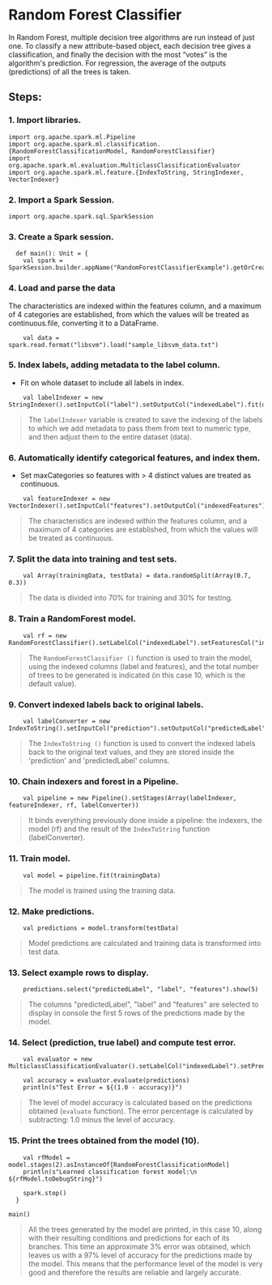 # Random Forest Classifier
In Random Forest, multiple decision tree algorithms are run instead of just one. To classify a new attribute-based object, each decision tree gives a classification, and finally the decision with the most “votes” is the algorithm's prediction. For regression, the average of the outputs (predictions) of all the trees is taken.

## Steps:  
### 1. Import libraries.
~~~
import org.apache.spark.ml.Pipeline
import org.apache.spark.ml.classification.{RandomForestClassificationModel, RandomForestClassifier}
import org.apache.spark.ml.evaluation.MulticlassClassificationEvaluator
import org.apache.spark.ml.feature.{IndexToString, StringIndexer, VectorIndexer}
~~~

### 2. Import a Spark Session.  
~~~
import org.apache.spark.sql.SparkSession
~~~

### 3. Create a Spark session.  
~~~
  def main(): Unit = {
    val spark = SparkSession.builder.appName("RandomForestClassifierExample").getOrCreate()
~~~

### 4. Load and parse the data 
The characteristics are indexed within the features column, and a maximum of 4 categories are established, from which the values will be treated as continuous.file, converting it to a DataFrame.
~~~
    val data = spark.read.format("libsvm").load("sample_libsvm_data.txt")
~~~

### 5. Index labels, adding metadata to the label column.  
* Fit on whole dataset to include all labels in index.
~~~
    val labelIndexer = new StringIndexer().setInputCol("label").setOutputCol("indexedLabel").fit(data)
~~~
> The `labelIndexer` variable is created to save the indexing of the labels to which we add metadata to pass them from text to numeric type, and then adjust them to the entire dataset (data).

### 6. Automatically identify categorical features, and index them.
* Set maxCategories so features with > 4 distinct values are treated as continuous.
~~~
    val featureIndexer = new VectorIndexer().setInputCol("features").setOutputCol("indexedFeatures").setMaxCategories(4).fit(data)
~~~
>  The characteristics are indexed within the features column, and a maximum of 4 categories are established, from which the values will be treated as continuous.  

### 7. Split the data into training and test sets.  
~~~
    val Array(trainingData, testData) = data.randomSplit(Array(0.7, 0.3))
~~~
> The data is divided into 70% for training and 30% for testing. 

### 8. Train a RandomForest model.  
~~~
    val rf = new RandomForestClassifier().setLabelCol("indexedLabel").setFeaturesCol("indexedFeatures").setNumTrees(10)
~~~
> The `RandomForestClassifier ()` function is used to train the model, using the indexed columns (label and features), and the total number of trees to be generated is indicated (in this case 10, which is the default value).

### 9. Convert indexed labels back to original labels.  
~~~
    val labelConverter = new IndexToString().setInputCol("prediction").setOutputCol("predictedLabel").setLabels(labelIndexer.labels)
~~~
>  The `IndexToString ()` function is used to convert the indexed labels back to the original text values, and they are stored inside the 'prediction' and 'predictedLabel' columns. 

### 10. Chain indexers and forest in a Pipeline.  
~~~
    val pipeline = new Pipeline().setStages(Array(labelIndexer, featureIndexer, rf, labelConverter))
~~~

> It binds everything previously done inside a pipeline: the indexers, the model (rf) and the result of the `IndexToString` function (labelConverter).

### 11. Train model. 
~~~
    val model = pipeline.fit(trainingData)
~~~
> The model is trained using the training data.

### 12. Make predictions.  
~~~
    val predictions = model.transform(testData)
~~~
>  Model predictions are calculated and training data is transformed into test data. 

### 13. Select example rows to display.  
~~~
    predictions.select("predictedLabel", "label", "features").show(5)
~~~
> The columns "predictedLabel", "label" and "features" are selected to display in console the first 5 rows of the predictions made by the model.

### 14. Select (prediction, true label) and compute test error.  
~~~
    val evaluator = new MulticlassClassificationEvaluator().setLabelCol("indexedLabel").setPredictionCol("prediction").setMetricName("accuracy")

    val accuracy = evaluator.evaluate(predictions)
    println(s"Test Error = ${(1.0 - accuracy)}")
~~~
> The level of model accuracy is calculated based on the predictions obtained (`evaluate` function).
> The error percentage is calculated by subtracting: 1.0 minus the level of accuracy. 

### 15. Print the trees obtained from the model (10).
~~~
    val rfModel = model.stages(2).asInstanceOf[RandomForestClassificationModel]
    println(s"Learned classification forest model:\n ${rfModel.toDebugString}")

    spark.stop()
  }

main()
~~~

> All the trees generated by the model are printed, in this case 10, along with their resulting conditions and predictions for each of its branches.
> This time an approximate 3% error was obtained, which leaves us with a 97% level of accuracy for the predictions made by the model. This means that the performance level of the model is very good and therefore the results are reliable and largely accurate.  

